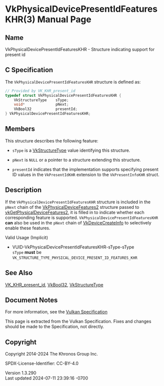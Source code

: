 # VkPhysicalDevicePresentIdFeaturesKHR(3) Manual Page

## Name

VkPhysicalDevicePresentIdFeaturesKHR - Structure indicating support for
present id



## <a href="#_c_specification" class="anchor"></a>C Specification

The `VkPhysicalDevicePresentIdFeaturesKHR` structure is defined as:

``` c
// Provided by VK_KHR_present_id
typedef struct VkPhysicalDevicePresentIdFeaturesKHR {
    VkStructureType    sType;
    void*              pNext;
    VkBool32           presentId;
} VkPhysicalDevicePresentIdFeaturesKHR;
```

## <a href="#_members" class="anchor"></a>Members

This structure describes the following feature:

- `sType` is a [VkStructureType](https://registry.khronos.org/vulkan/specs/1.3-extensions/man/html/VkStructureType.html) value identifying
  this structure.

- `pNext` is `NULL` or a pointer to a structure extending this
  structure.

- <span id="features-presentId"></span> `presentId` indicates that the
  implementation supports specifying present ID values in the
  `VkPresentIdKHR` extension to the `VkPresentInfoKHR` struct.

## <a href="#_description" class="anchor"></a>Description

If the `VkPhysicalDevicePresentIdFeaturesKHR` structure is included in
the `pNext` chain of the
[VkPhysicalDeviceFeatures2](https://registry.khronos.org/vulkan/specs/1.3-extensions/man/html/VkPhysicalDeviceFeatures2.html) structure
passed to
[vkGetPhysicalDeviceFeatures2](https://registry.khronos.org/vulkan/specs/1.3-extensions/man/html/vkGetPhysicalDeviceFeatures2.html), it is
filled in to indicate whether each corresponding feature is supported.
`VkPhysicalDevicePresentIdFeaturesKHR` **can** also be used in the
`pNext` chain of [VkDeviceCreateInfo](https://registry.khronos.org/vulkan/specs/1.3-extensions/man/html/VkDeviceCreateInfo.html) to
selectively enable these features.

Valid Usage (Implicit)

- <a href="#VUID-VkPhysicalDevicePresentIdFeaturesKHR-sType-sType"
  id="VUID-VkPhysicalDevicePresentIdFeaturesKHR-sType-sType"></a>
  VUID-VkPhysicalDevicePresentIdFeaturesKHR-sType-sType  
  `sType` **must** be
  `VK_STRUCTURE_TYPE_PHYSICAL_DEVICE_PRESENT_ID_FEATURES_KHR`

## <a href="#_see_also" class="anchor"></a>See Also

[VK_KHR_present_id](https://registry.khronos.org/vulkan/specs/1.3-extensions/man/html/VK_KHR_present_id.html), [VkBool32](https://registry.khronos.org/vulkan/specs/1.3-extensions/man/html/VkBool32.html),
[VkStructureType](https://registry.khronos.org/vulkan/specs/1.3-extensions/man/html/VkStructureType.html)

## <a href="#_document_notes" class="anchor"></a>Document Notes

For more information, see the <a
href="https://registry.khronos.org/vulkan/specs/1.3-extensions/html/vkspec.html#VkPhysicalDevicePresentIdFeaturesKHR"
target="_blank" rel="noopener">Vulkan Specification</a>

This page is extracted from the Vulkan Specification. Fixes and changes
should be made to the Specification, not directly.

## <a href="#_copyright" class="anchor"></a>Copyright

Copyright 2014-2024 The Khronos Group Inc.

SPDX-License-Identifier: CC-BY-4.0

Version 1.3.290  
Last updated 2024-07-11 23:39:16 -0700
